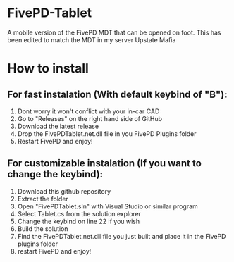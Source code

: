 # FivePD-Tablet
A mobile version of the FivePD MDT that can be opened on foot.
This has been edited to match the MDT in my server Upstate Mafia

# How to install

## For fast instalation (With default keybind of "B"):
1. Dont worry it won't conflict with your in-car CAD
2. Go to "Releases" on the right hand side of GitHub
3. Download the latest release
4. Drop the FivePDTablet.net.dll file in you FivePD Plugins folder
5. Restart FivePD and enjoy!


## For customizable instalation (If you want to change the keybind):
1. Download this github repository
2. Extract the folder
3. Open "FivePDTablet.sln" with Visual Studio or similar program
4. Select Tablet.cs from the solution explorer
5. Change the keybind on line 22 if you wish
6. Build the solution
7. Find the FivePDTablet.net.dll file you just built and place it in the FivePD plugins folder
8. restart FivePD and enjoy!
